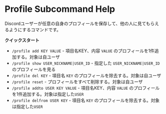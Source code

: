 # Profile Subcommand Help

Discordユーザーが任意の自身のプロフィールを保存して、他の人に見てもらえるようにするコマンドです。

**クイックスタート**

* `/profile add KEY VALUE` - 項目名KEY、内容 `VALUE` のプロフィールを1件追加する。対象は自ユーザ
* `/profile show USER_NICKNAME|USER_ID` - 指定した `USER_NICKNAME|USER_ID` のプロフィールを見る
* `/profile del KEY` - 項目名 `KEY` のプロフィールを除去する。対象は自ユーザ
* `/profile reset` - プロフィールをすべて削除する。対象は自ユーザ
* `/profile addto USER KEY VALUE` - 項目名KEY、内容 `VALUE` のプロフィールを1件追加する。対象は指定した`USER`
* `/profile delfrom USER KEY` - 項目名 `KEY` のプロフィールを除去する。対象は指定した`USER`
